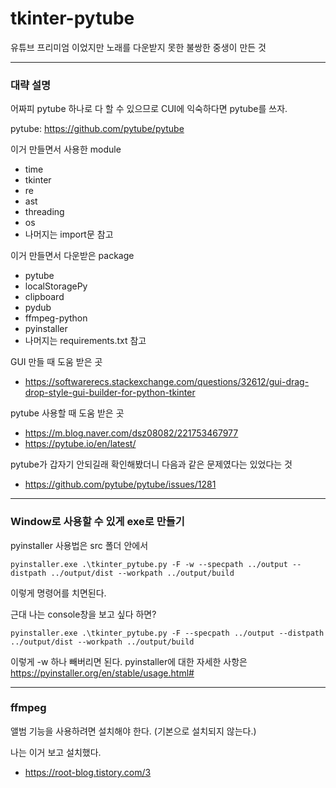# tkinter-pytube
유튜브 프리미엄 이었지만 노래를 다운받지 못한 불쌍한 중생이 만든 것

---

### 대략 설명

어짜피 pytube 하나로 다 할 수 있으므로 CUI에 익숙하다면 pytube를 쓰자.

pytube: https://github.com/pytube/pytube

이거 만들면서 사용한 module
- time
- tkinter
- re
- ast
- threading
- os
- 나머지는 import문 참고

이거 만들면서 다운받은 package
- pytube 
- localStoragePy
- clipboard
- pydub
- ffmpeg-python
- pyinstaller
- 나머지는 requirements.txt 참고

GUI 만들 때 도움 받은 곳
- https://softwarerecs.stackexchange.com/questions/32612/gui-drag-drop-style-gui-builder-for-python-tkinter

pytube 사용할 때 도움 받은 곳
- https://m.blog.naver.com/dsz08082/221753467977
- https://pytube.io/en/latest/

pytube가 갑자기 안되길래 확인해봤더니 다음과 같은 문제였다는 있었다는 것
- https://github.com/pytube/pytube/issues/1281

---

### Window로 사용할 수 있게 exe로 만들기

pyinstaller 사용법은
src 폴더 안에서

`pyinstaller.exe .\tkinter_pytube.py -F -w --specpath ../output --distpath ../output/dist --workpath ../output/build`

이렇게 명령어를 치면된다.

근대 나는 console창을 보고 싶다 하면?

`pyinstaller.exe .\tkinter_pytube.py -F --specpath ../output --distpath ../output/dist --workpath ../output/build`

이렇게 -w 하나 빼버리면 된다.
pyinstaller에 대한 자세한 사항은
https://pyinstaller.org/en/stable/usage.html#

---

### ffmpeg

앨범 기능을 사용하려면 설치해야 한다. (기본으로 설치되지 않는다.)

나는 이거 보고 설치했다.
- https://root-blog.tistory.com/3
